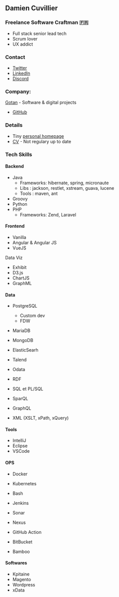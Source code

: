 ## Damien Cuvillier
### Freelance Software Craftman 🇫🇷

* Full stack senior lead tech
* Scrum lover
* UX addict



### Contact

* [Twitter](https://twitter.com/damiencuvillier)
* [LinkedIn](https://www.linkedin.com/in/damiencuvillier/)
* [Discord](https://discordapp.com/users/damiencuvillier#2968)



### Company: 
[Gotan](https://gotan.io) - Software & digital projects
* [GitHub](https://github.com/gotandev)



### Details

* Tiny [personal homepage](https://damiencuvillier.com)
* [CV](https://damiencuvillier.com/cv) - Not regulary up to date


### Tech Skills


#### Backend
- Java
  - Frameworks: hibernate, spring, micronaute
  - Libs : jackson, restlet, xstream, guava, lucene
  - Tools : maven, ant
- Groovy
- Python
- PHP
  - Frameworks: Zend, Laravel

#### Frontend

- Vanilla
- Angular & Angular JS
- VueJS

Data Viz

- Exhibit
- D3.js
- ChartJS
- GraphML

#### Data

- PostgreSQL 
  - Custom dev
  - FDW
  
- MariaDB
- MongoDB

- ElasticSearh
- Talend


- Odata
- RDF

- SQL et PL/SQL
- SparQL
- GraphQL
- XML (XSLT, xPath, xQuery)


#### Tools

- IntelliJ
- Eclipse
- VSCode


#### OPS

- Docker
- Kubernetes

- Bash

- Jenkins
- Sonar
- Nexus
- GitHub Action
- BitBucket
- Bamboo




#### Softwares

- Kpitaine
- Magento
- Wordpress
- xData
